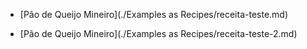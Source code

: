 - [Pão de Queijo Mineiro](./Examples as Recipes/receita-teste.md)

- [Pão de Queijo Mineiro](./Examples as Recipes/receita-teste-2.md)

